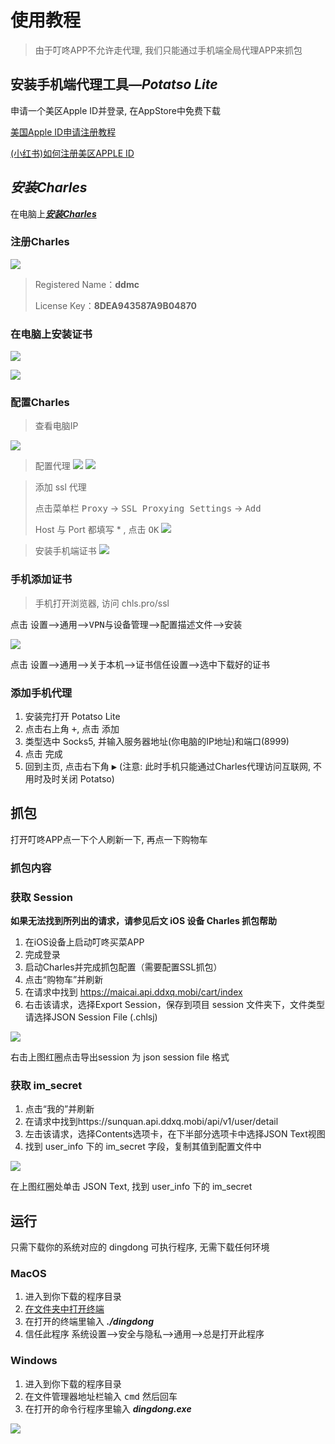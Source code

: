 # 使用教程

> 由于叮咚APP不允许走代理, 我们只能通过手机端全局代理APP来抓包

## 安装手机端代理工具—***Potatso Lite***

申请一个美区Apple ID并登录, 在AppStore中免费下载

[美国Apple ID申请注册教程](https://www.bilibili.com/read/cv5569420)

[(小红书)如何注册美区APPLE ID](https://www.xiaohongshu.com/discovery/item/5ddbf92600000000010017e6)

## ***安装Charles***

在电脑上[***安装Charles***](https://www.charlesproxy.com/download/)

### 注册Charles

![](https://upload-images.jianshu.io/upload_images/28036656-9babfc8ad6c10534.png?imageMogr2/auto-orient/strip|imageView2/2/w/173/format/webp)

> Registered Name：**ddmc**
>
> License Key：**8DEA943587A9B04870**

### 在电脑上安装证书

![](https://upload-images.jianshu.io/upload_images/28036656-626be007ae690bec.png?imageMogr2/auto-orient/strip|imageView2/2/w/967/format/webp)

![](https://upload-images.jianshu.io/upload_images/28036656-55385810f76d3088.png?imageMogr2/auto-orient/strip|imageView2/2/w/1200/format/webp)

### 配置Charles

> 查看电脑IP

![](https://i0.hdslb.com/bfs/album/ed1606f433ee1c8a2adc156c5c829d66a13b91ce.png)

> 配置代理
![](https://upload-images.jianshu.io/upload_images/28036656-b3c30094b80cd213.png?imageMogr2/auto-orient/strip|imageView2/2/w/483/format/webp)
![](https://upload-images.jianshu.io/upload_images/28036656-fea2f7095a491a1b.png?imageMogr2/auto-orient/strip|imageView2/2/w/774/format/webp)

> 添加 ssl 代理
>
> 点击菜单栏 <kbd>Proxy</kbd> -> <kbd>SSL Proxying Settings</kbd> -> <kbd>Add</kbd>
> 
> Host 与 Port 都填写 * , 点击 <kbd>OK</kbd>
![](https://i0.hdslb.com/bfs/album/c109f8543a71dd180021edc7a99fc9d33e7163a4.png)

> 安装手机端证书
![](https://upload-images.jianshu.io/upload_images/28036656-81ca3578c2d5cb5f.png?imageMogr2/auto-orient/strip|imageView2/2/w/969/format/webp)

### 手机添加证书

> 手机打开浏览器, 访问 chls.pro/ssl

点击 <kbd>设置</kbd>–><kbd>通用</kbd>–><kbd>VPN与设备管理</kbd>–><kbd>配置描述文件</kbd>–><kbd>安装</kbd>

![](https://upload-images.jianshu.io/upload_images/28036656-15a27351739215ee.png?imageMogr2/auto-orient/strip|imageView2/2/w/679/format/webp)

点击 <kbd>设置</kbd>–><kbd>通用</kbd>–><kbd>关于本机</kbd>–><kbd>证书信任设置</kbd>–><kbd>选中下载好的证书</kbd>

### 添加手机代理

1. 安装完打开 Potatso Lite
2. 点击右上角 <kbd>+</kbd>, 点击 <kbd>添加</kbd>
3. 类型选中 Socks5, 并输入服务器地址(你电脑的IP地址)和端口(8999)
4. 点击 <kbd>完成</kbd>
5. 回到主页, 点击右下角 <kbd>▶️</kbd> (注意: 此时手机只能通过Charles代理访问互联网, 不用时及时关闭 Potatso)


## **抓包**

打开叮咚APP点一下个人刷新一下, 再点一下购物车

### 抓包内容

### 获取 Session

**如果无法找到所列出的请求，请参见后文 iOS 设备 Charles 抓包帮助**

1. 在iOS设备上启动叮咚买菜APP
2. 完成登录
3. 启动Charles并完成抓包配置（需要配置SSL抓包）
4. 点击“购物车”并刷新
5. 在请求中找到 https://maicai.api.ddxq.mobi/cart/index
6. 右击该请求，选择Export Session，保存到项目 session 文件夹下，文件类型请选择JSON Session File (.chlsj)

![](https://upload-images.jianshu.io/upload_images/28036656-3c7984d1c105bd3d.png?imageMogr2/auto-orient/strip|imageView2/2/w/342/format/webp)

右击上图红圈点击导出session 为 json session file 格式

### 获取 im_secret

1. 点击“我的”并刷新
2. 在请求中找到https://sunquan.api.ddxq.mobi/api/v1/user/detail
3. 左击该请求，选择Contents选项卡，在下半部分选项卡中选择JSON Text视图
4. 找到 user_info 下的 im_secret 字段，复制其值到配置文件中

![](https://upload-images.jianshu.io/upload_images/28036656-ea59a51813e1cb41.png?imageMogr2/auto-orient/strip|imageView2/2/w/977/format/webp)

在上图红圈处单击 JSON Text, 找到 user_info 下的 im_secret

## **运行**

只需下载你的系统对应的 dingdong 可执行程序, 无需下载任何环境

### MacOS

1. 进入到你下载的程序目录
2. [在文件夹中打开终端](https://zhuanlan.zhihu.com/p/162748665)
3. 在打开的终端里输入 ***./dingdong***
4. 信任此程序 <kbd>系统设置</kbd>–><kbd>安全与隐私</kbd>–><kbd>通用</kbd>–><kbd>总是打开此程序</kbd>

### Windows

1. 进入到你下载的程序目录
2. 在文件管理器地址栏输入 <kbd>cmd</kbd> 然后回车
3. 在打开的命令行程序里输入 ***dingdong.exe***

![](https://upload-images.jianshu.io/upload_images/28036656-8b79370ea2f6b5d6.png?imageMogr2/auto-orient/strip|imageView2/2/w/404/format/webp)
